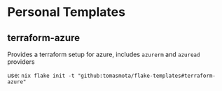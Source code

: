 # Personal Templates

## terraform-azure
Provides a terraform setup for azure, includes `azurerm` and `azuread` providers

use: `nix flake init -t "github:tomasmota/flake-templates#terraform-azure"`
